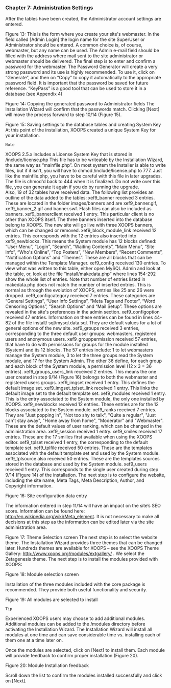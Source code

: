### Chapter 7: Administration Settings 


After the tables have been created, the Administrator account settings are entered.

Figure 13: This is the form where you create your site's webmaster.
In the field called [Admin Login] the login name for the site SuperUser or Administrator should be entered. A common choice is, of course, webmaster, but any name can be used. 
The Admin e-mail field should be filled with the address where mail sent to the site administrator or webmaster should be delivered. The final step is to enter and confirm a password for the webmaster.
The Password Generator will create a very strong password and its use is highly recommended.  To use it, click on “Generate”, and then on “Copy” to copy it automatically to the appropriate password field.
It is important that the password be saved for future reference.  “KeyPass” is a good tool that can be used to store it in a database (see Appendix 4)  

 

Figure 14: Copying the generated password to Administrator fields
The Installation Wizard will confirm that the passwords match.  Clicking [Next] will move the process forward to step 10/14 (Figure 15).
 

Figure 15: Saving settings to the database tables and creating System Key
At this point of the installation, XOOPS created a unique System Key for your installation.

 	Note 

XOOPS 2.5.x includes a License System Key that is stored in /include/license.php 
This file has to be writeable by the Installation Wizard, the same way as “mainfile.php”.
On most system the Installer  is able to write files, but if  it isn't, you will have to chmod /include/license.php to 777. Just like the mainfile.php, you have to be careful with this file in later upgrades. The file is chmod'd back to 444 when it is finalized. Do not write over this file, you can generate it again if you do by running the upgrade.  
Also, 19 of 32 tables have received data. The following list provides an outline of the data added to the tables:
xef9_banner received 3 entries. These are located in the folder images/banners and are xef9_banner.gif, xef9_banner_2.gif and banner.swf. Flash files can also be included as banners. 
xef9_bannerclient received 1 entry. This particular client is no other than XOOPS itself. The three banners inserted into the database belong to XOOPS.  The new site will go live with three XOOPS banners, which can be changed or removed. 
xef9_block_module_link received 12 entries. This corresponds with the 12 entries also inserted into xef9_newblocks. This means the System module has 12 blocks defined: “User Menu”, “Login”, “Search”, “Waiting Contents”, “Main Menu”, “Site Info”, “Who's Online”, “Top Posters”, “New Members”, “Recent Comments”, “Notification Options” and “Themes”. These are all blocks that can be managed within the Template Manager. 
xef9_config received 130 entries. To view what was written to this table, either open MySQL Admin and  look at the table, or, look at the file “install/makedata.php” where lines 154-292 show the whole list of entries. Note that number of entries listed in makedata.php does not match the number of inserted entries.  This is normal as through the evolution of XOOPS, entries like 25 and 26 were dropped. 
xef9_configcategory received 7 entries. These categories are “General Settings”, “User Info Settings”, “Meta Tags and Footer”, “Word Censoring Options”, “Search Options” and “Mail Setup”. These options are revealed in the site's preferences in the admin section. 
xef9_configoption received 47 entries.  Information on these entries can be found in lines 44-82 of the file install/ sql/mysql.data.sql. They are default values for a lot of general options of the new site. 
xef9_groups received 3 entries, corresponding to the three default user groups: webmasters, registered users and anonymous users.
xef9_grouppermission received 57 entries, that have to do with permissions for groups for the module installed (System) and its 12 blocks. The 57 entries include: 1 to let webmasters manage the System module, 3 to let the three groups read the System module, and 17 for the System Admin. The other 36 define, for each group and each block of the System module, a permission level (12 x 3 = 36 entries). 
xef9_groups_users_link received 2 entries. This means the one user created in step 9/14 (Figure 16)  belongs to both the webmaster and registered users groups. 
xef9_imgset received 1 entry. This defines the default image set. 
xef9_imgset_tplset_link received 1 entry. This links the default image set to the default template set. 
xef9_modules received 1 entry. This is the entry associated to the System module, the only one installed by XOOPS. 
xef9_newblocks received 12 entries.  These entries are for the 12 blocks associated to the System module. 
xef9_ranks received 7 entries.  They are "Just popping in", "Not too shy to talk", "Quite a regular", "Just can't stay away", "Home away from home", "Moderator" and "Webmaster". These are the default values of user ranking, which can be changed in the administration area. 
xef9_session received 1 entry. 
xef9_smiles received 17 entries. These are the 17 smilies first available when using the XOOPS editor.
xef9_tplset received 1 entry, the corresponding to the default template set. 
xef9_tplfile received 50 entries. These are the templates associated with the default template set and used by the System module. 
xef9_tplsource also received 50 entries. These are the templates sources stored in the database and used by the System module. 
xef9_users received 1 entry. This corresponds to the single user created during step 9/14 (Figure 14) of the installation.
The next step is to configure the website, including the site name, Meta Tags, Meta Description, Author, and Copyright information.

 

Figure 16: Site configuration data entry

The information entered in step 11/14 will have an impact on the site’s SEO score.  Information can be found here: http://en.wikipedia.org/wiki/Meta_element. It is not necessary to make all decisions at this step as the information can be edited later via the site administration area.


 

Figure 17: Theme Selection screen
The next step is to select the website theme. The Installation Wizard provides three themes that can be changed later.  Hundreds themes are available for XOOPS – see the XOOPS Theme Gallery: http://www.xoops.org/modules/extgallery/ . We select the Zetagenesis theme.
The next step is to install the modules provided with XOOPS: 
 

Figure 18: Module selection screen

Installation of the three modules included with the core package is recommended.  They provide both useful functionality and security.

 

Figure 19: All modules are selected to install

 	Tip
Experienced XOOPS users may choose to add additional modules.  Additional modules can be added to the /modules directory before activating the Installation Wizard. The Installation Wizard will install all modules at one time and can save considerable time vs. installing each of them one at a time later on.  


Once the modules are selected, click on [Next] to install them. Each module will provide feedback to confirm proper installation (Figure 20).
 

Figure 20: Module Installation feedback

Scroll down the list to confirm the modules installed successfully and click on [Next].
 
